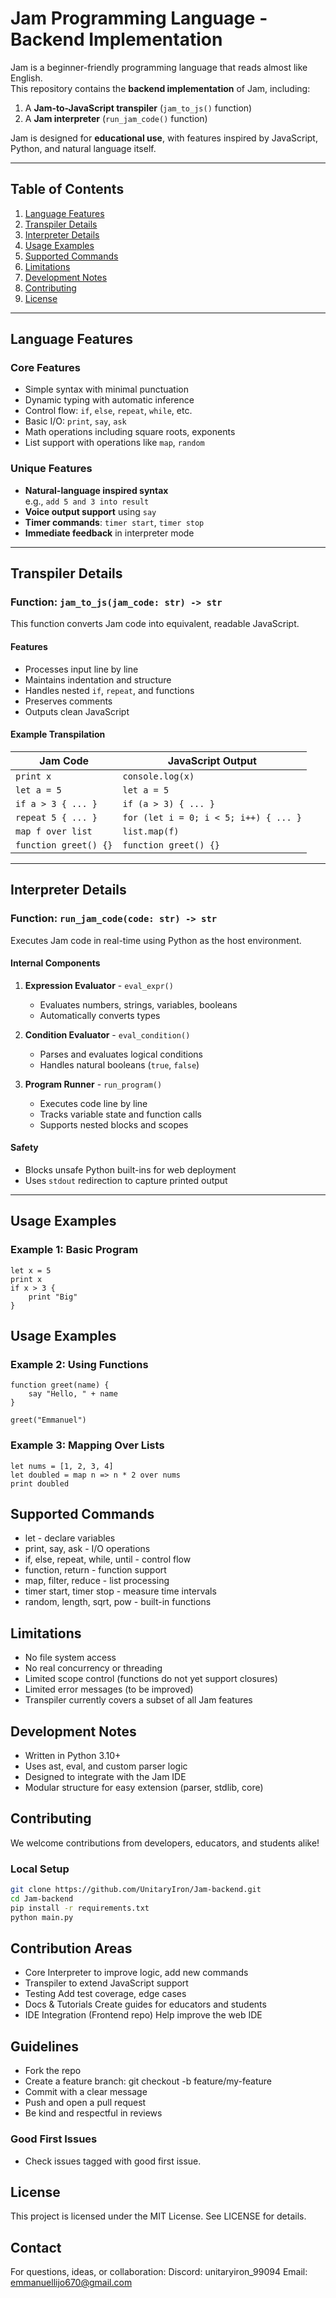 # Jam Programming Language - Backend Implementation

Jam is a beginner-friendly programming language that reads almost like English.  
This repository contains the **backend implementation** of Jam, including:

1. A **Jam-to-JavaScript transpiler** (`jam_to_js()` function)
2. A **Jam interpreter** (`run_jam_code()` function)

Jam is designed for **educational use**, with features inspired by JavaScript, Python, and natural language itself.

---

## Table of Contents

1. [Language Features](#language-features)
2. [Transpiler Details](#transpiler-details)
3. [Interpreter Details](#interpreter-details)
4. [Usage Examples](#usage-examples)
5. [Supported Commands](#supported-commands)
6. [Limitations](#limitations)
7. [Development Notes](#development-notes)
8. [Contributing](#contributing)
9. [License](#license)

---

## Language Features

### Core Features

- Simple syntax with minimal punctuation
- Dynamic typing with automatic inference
- Control flow: `if`, `else`, `repeat`, `while`, etc.
- Basic I/O: `print`, `say`, `ask`
- Math operations including square roots, exponents
- List support with operations like `map`, `random`

### Unique Features

- **Natural-language inspired syntax**  
  e.g., `add 5 and 3 into result`
- **Voice output support** using `say`
- **Timer commands**: `timer start`, `timer stop`
- **Immediate feedback** in interpreter mode

---

## Transpiler Details

### Function: `jam_to_js(jam_code: str) -> str`

This function converts Jam code into equivalent, readable JavaScript.

#### Features

- Processes input line by line
- Maintains indentation and structure
- Handles nested `if`, `repeat`, and functions
- Preserves comments
- Outputs clean JavaScript

#### Example Transpilation

| Jam Code               | JavaScript Output           |
|------------------------|-----------------------------|
| `print x`              | `console.log(x)`            |
| `let a = 5`            | `let a = 5`                 |
| `if a > 3 { ... }`     | `if (a > 3) { ... }`        |
| `repeat 5 { ... }`     | `for (let i = 0; i < 5; i++) { ... }` |
| `map f over list`      | `list.map(f)`               |
| `function greet() {}`  | `function greet() {}`       |

---

## Interpreter Details

### Function: `run_jam_code(code: str) -> str`

Executes Jam code in real-time using Python as the host environment.

#### Internal Components

1. **Expression Evaluator** - `eval_expr()`
   - Evaluates numbers, strings, variables, booleans
   - Automatically converts types

2. **Condition Evaluator** - `eval_condition()`
   - Parses and evaluates logical conditions
   - Handles natural booleans (`true`, `false`)

3. **Program Runner** - `run_program()`
   - Executes code line by line
   - Tracks variable state and function calls
   - Supports nested blocks and scopes

#### Safety
- Blocks unsafe Python built-ins for web deployment
- Uses `stdout` redirection to capture printed output

---

## Usage Examples

### Example 1: Basic Program

```jam
let x = 5
print x
if x > 3 {
    print "Big"
}
```
## Usage Examples

### Example 2: Using Functions

```jam
function greet(name) {
    say "Hello, " + name
}

greet("Emmanuel")
```
### Example 3: Mapping Over Lists
```jam
let nums = [1, 2, 3, 4]
let doubled = map n => n * 2 over nums
print doubled
```
## Supported Commands
- let - declare variables
- print, say, ask - I/O operations
- if, else, repeat, while, until - control flow
- function, return - function support
- map, filter, reduce - list processing
- timer start, timer stop - measure time intervals
- random, length, sqrt, pow - built-in functions

## Limitations
- No file system access
- No real concurrency or threading
- Limited scope control (functions do not yet support closures)
- Limited error messages (to be improved)
- Transpiler currently covers a subset of all Jam features

## Development Notes
- Written in Python 3.10+
- Uses ast, eval, and custom parser logic
- Designed to integrate with the Jam IDE
- Modular structure for easy extension (parser, stdlib, core)

## Contributing
We welcome contributions from developers, educators, and students alike!

### Local Setup
```bash
git clone https://github.com/UnitaryIron/Jam-backend.git
cd Jam-backend
pip install -r requirements.txt
python main.py
```

## Contribution Areas

- Core Interpreter to improve logic, add new commands
- Transpiler to extend JavaScript support
- Testing	Add test coverage, edge cases
- Docs & Tutorials	Create guides for educators and students
- IDE Integration	(Frontend repo) Help improve the web IDE

## Guidelines

- Fork the repo
- Create a feature branch: git checkout -b feature/my-feature
- Commit with a clear message
- Push and open a pull request
- Be kind and respectful in reviews

### Good First Issues

- Check issues tagged with good first issue.

## License

This project is licensed under the MIT License.
See LICENSE for details.

## Contact
For questions, ideas, or collaboration:
Discord: unitaryiron_99094
Email: emmanuellijo670@gmail.com
